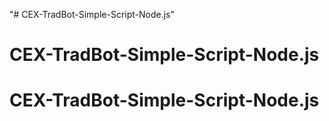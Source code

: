 "# CEX-TradBot-Simple-Script-Node.js" 
# CEX-TradBot-Simple-Script-Node.js
# CEX-TradBot-Simple-Script-Node.js
